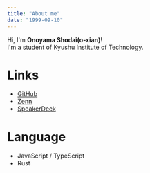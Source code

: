 ```yaml
---
title: "About me"
date: "1999-09-10"
---
```


Hi, I'm **Onoyama Shodai(o-xian)**!  
I'm a student of Kyushu Institute of Technology.

# Links

- [GitHub](https://github.com/oshanQQ)
- [Zenn](https://zenn.dev/oshanqq)
- [SpeakerDeck](https://speakerdeck.com/oshanqq)

# Language

- JavaScript / TypeScript
- Rust
